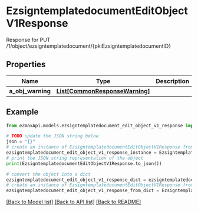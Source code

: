# EzsigntemplatedocumentEditObjectV1Response

Response for PUT /1/object/ezsigntemplatedocument/{pkiEzsigntemplatedocumentID}

## Properties

Name | Type | Description | Notes
------------ | ------------- | ------------- | -------------
**a_obj_warning** | [**List[CommonResponseWarning]**](CommonResponseWarning.md) |  | [optional] 

## Example

```python
from eZmaxApi.models.ezsigntemplatedocument_edit_object_v1_response import EzsigntemplatedocumentEditObjectV1Response

# TODO update the JSON string below
json = "{}"
# create an instance of EzsigntemplatedocumentEditObjectV1Response from a JSON string
ezsigntemplatedocument_edit_object_v1_response_instance = EzsigntemplatedocumentEditObjectV1Response.from_json(json)
# print the JSON string representation of the object
print(EzsigntemplatedocumentEditObjectV1Response.to_json())

# convert the object into a dict
ezsigntemplatedocument_edit_object_v1_response_dict = ezsigntemplatedocument_edit_object_v1_response_instance.to_dict()
# create an instance of EzsigntemplatedocumentEditObjectV1Response from a dict
ezsigntemplatedocument_edit_object_v1_response_from_dict = EzsigntemplatedocumentEditObjectV1Response.from_dict(ezsigntemplatedocument_edit_object_v1_response_dict)
```
[[Back to Model list]](../README.md#documentation-for-models) [[Back to API list]](../README.md#documentation-for-api-endpoints) [[Back to README]](../README.md)


